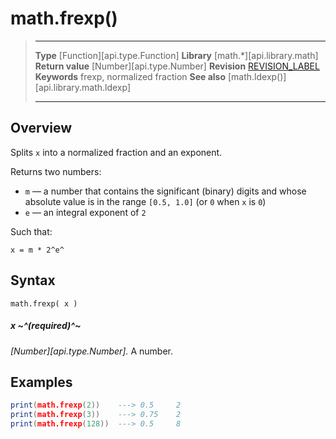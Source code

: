 # math.frexp()

> --------------------- ------------------------------------------------------------------------------------------
> __Type__              [Function][api.type.Function]
> __Library__           [math.*][api.library.math]
> __Return value__      [Number][api.type.Number]
> __Revision__          [REVISION_LABEL](REVISION_URL)
> __Keywords__          frexp, normalized fraction
> __See also__          [math.ldexp()][api.library.math.ldexp]
> --------------------- ------------------------------------------------------------------------------------------


## Overview

Splits `x` into a normalized fraction and an exponent.

Returns two numbers:

* `m` &mdash; a number that contains the significant (binary) digits and whose absolute value is in the range `[0.5, 1.0]` (or `0` when `x` is `0`)
* `e` &mdash; an integral exponent of `2`

Such that:

    x = m * 2^e^


## Syntax

	math.frexp( x )

##### x ~^(required)^~
_[Number][api.type.Number]._ A number.


## Examples

``````lua
print(math.frexp(2))    ---> 0.5     2
print(math.frexp(3))    ---> 0.75    2
print(math.frexp(128))  ---> 0.5     8
``````
